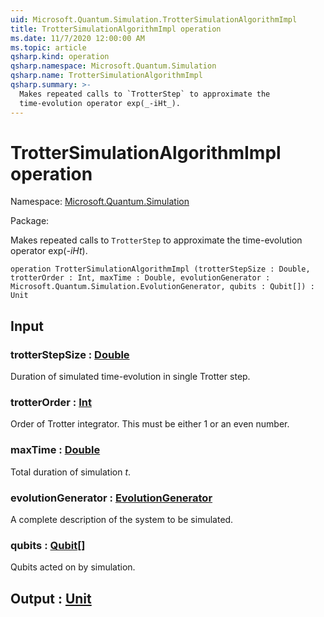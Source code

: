 ```yaml
---
uid: Microsoft.Quantum.Simulation.TrotterSimulationAlgorithmImpl
title: TrotterSimulationAlgorithmImpl operation
ms.date: 11/7/2020 12:00:00 AM
ms.topic: article
qsharp.kind: operation
qsharp.namespace: Microsoft.Quantum.Simulation
qsharp.name: TrotterSimulationAlgorithmImpl
qsharp.summary: >-
  Makes repeated calls to `TrotterStep` to approximate the
  time-evolution operator exp(_-iHt_).
---
```


# TrotterSimulationAlgorithmImpl operation

Namespace: [Microsoft.Quantum.Simulation](xref:Microsoft.Quantum.Simulation)

Package: [](https://nuget.org/packages/)


Makes repeated calls to `TrotterStep` to approximate thetime-evolution operator exp(_-iHt_).

```qsharp
operation TrotterSimulationAlgorithmImpl (trotterStepSize : Double, trotterOrder : Int, maxTime : Double, evolutionGenerator : Microsoft.Quantum.Simulation.EvolutionGenerator, qubits : Qubit[]) : Unit
```


## Input

### trotterStepSize : [Double](xref:microsoft.quantum.lang-ref.double)

Duration of simulated time-evolution in single Trotter step.


### trotterOrder : [Int](xref:microsoft.quantum.lang-ref.int)

Order of Trotter integrator. This must be either 1 or an even number.


### maxTime : [Double](xref:microsoft.quantum.lang-ref.double)

Total duration of simulation $t$.


### evolutionGenerator : [EvolutionGenerator](xref:Microsoft.Quantum.Simulation.EvolutionGenerator)

A complete description of the system to be simulated.


### qubits : [Qubit](xref:microsoft.quantum.lang-ref.qubit)[]

Qubits acted on by simulation.



## Output : [Unit](xref:microsoft.quantum.lang-ref.unit)


